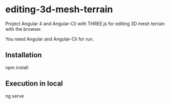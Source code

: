 # editing-3d-mesh-terrain
Project Angular 4 and Angular-Cli with THREE.js for editing 3D mesh terrain with the browser.

You need Angular and Angular-Cli for run.

## Installation
npm install

## Execution in local
ng serve
